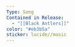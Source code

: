 ```yaml
---
Type: Song
Contained in Release:
  - "[[Black Antlers]]"
color: "#eb3b5a"
sticker: lucide//music
---
```

